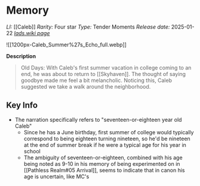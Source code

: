 # Memory
*LI:* [[Caleb]]
*Rarity:* Four star
*Type:* Tender Moments
*Release date:* 2025-01-22
*[lads.wiki page](https://lads.wiki/wiki/Caleb:_Summer%27s_Echo)*

![[1200px-Caleb_Summer%27s_Echo_full.webp]]

**Description**
> Old Days: With Caleb's first summer vacation in college coming to an end, he was about to return to [[Skyhaven]]. The thought of saying goodbye made me feel a bit melancholic. Noticing this, Caleb suggested we take a walk around the neighborhood.

## Key Info
* The narration specifically refers to "seventeen-or-eighteen year old Caleb"
	* Since he has a June birthday, first summer of college would typically correspond to being eighteen turning nineteen, so he'd be nineteen at the end of summer break if he were a typical age for his year in school
	* The ambiguity of seventeen-or-eighteen, combined with his age being noted as 9-10 in his memory of being experimented on in [[Pathless Realm#05 Arrival]], seems to indicate that in canon his age is uncertain, like MC's